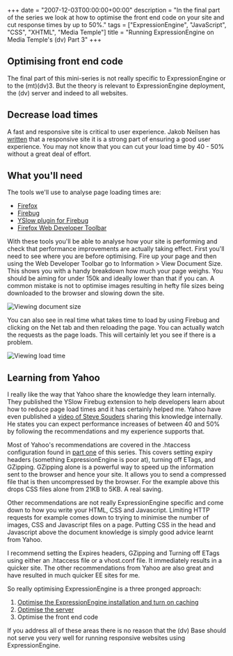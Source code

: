 +++
date = "2007-12-03T00:00:00+00:00"
description = "In the final part of the series we look at how to optimise the front end code on your site and cut response times by up to 50%."
tags = ["ExpressionEngine", "JavaScript", "CSS", "XHTML", "Media Temple"]
title = "Running ExpressionEngine on Media Temple's (dv) Part 3"
+++

## Optimising front end code

The final part of this mini-series is not really specific to ExpressionEngine or
to the (mt)(dv)3. But the theory is relevant to ExpressionEngine deployment, the
(dv) server and indeed to all websites.

## Decrease load times

A fast and responsive site is critical to user experience. Jakob Neilsen has
[written][1] that a responsive site it is a strong part of ensuring a good user
experience. You may not know that you can cut your load time by 40 - 50% without
a great deal of effort.

## What you'll need

The tools we'll use to analyse page loading times are:

- [Firefox][2]
- [Firebug][3]
- [YSlow plugin for Firebug][4]
- [Firefox Web Developer Toolbar][5]

With these tools you'll be able to analyse how your site is performing and check
that performance improvements are actually taking effect. First you'll need to
see where you are before optimising. Fire up your page and then using the Web
Developer Toolbar go to Information > View Document Size. This shows you with a
handy breakdown how much your page weighs. You should be aiming for under 150k
and ideally lower than that if you can. A common mistake is not to optimise
images resulting in hefty file sizes being downloaded to the browser and slowing
down the site.

![Viewing document size][6]

You can also see in real time what takes time to load by using Firebug and
clicking on the Net tab and then reloading the page. You can actually watch the
requests as the page loads. This will certainly let you see if there is a
problem.

![Viewing load time][7]

## Learning from Yahoo

I really like the way that Yahoo share the knowledge they learn internally. They
published the YSlow Firebug extension to help developers learn about how to
reduce page load times and it has certainly helped me. Yahoo have even published
a [video of Steve Souders][8] sharing this knowledge internally. He states you
can expect performance increases of between 40 and 50% by following the
recommendations and my experience supports that.

Most of Yahoo's recommendations are covered in the .htaccess configuration found
in [part one][9] of this series. This covers setting expiry headers (something
ExpressionEngine is poor at), turning off ETags, and GZipping. GZipping alone is
a powerful way to speed up the information sent to the browser and hence your
site. It allows you to send a compressed file that is then uncompressed by the
browser. For the example above this drops CSS files alone from 21KB to 5KB. A
real saving.

Other recommendations are not really ExpressionEngine specific and come down to
how you write your HTML, CSS and Javascript. Limiting HTTP requests for example
comes down to trying to minimise the number of images, CSS and Javascript files
on a page. Putting CSS in the head and Javascript above the document knowledge
is simply good advice learnt from Yahoo.

I recommend setting the Expires headers, GZipping and Turning off ETags using
either an .htaccess file or a vhost.conf file. It immediately results in a
quicker site. The other recommendations from Yahoo are also great and have
resulted in much quicker EE sites for me.

So really optimising ExpressionEngine is a three pronged approach:

1.  [Optimise the ExpressionEngine installation and turn on caching][9]
2.  [Optimise the server][10]
3.  Optimise the front end code

If you address all of these areas there is no reason that the (dv) Base should
not serve you very well for running responsive websites using ExpressionEngine.

[1]: http://www.useit.com/alertbox/9703a.html
[2]: http://www.mozilla.com/firefox/
[3]: http://www.getfirebug.com/
[4]: http://developer.yahoo.com/yslow/
[5]: https://addons.mozilla.org/en-US/firefox/addon/60
[6]: /images/articles/document_size.jpg
[7]: /images/articles/firebug_load_time.jpg
[8]: http://uk.video.yahoo.com/video/play?vid=1040890&fr=
[9]: /running_expressionengine_on_media_temples_dv_part_1/
[10]: /running_expressionengine_on_media_temples_dv_part_2/
